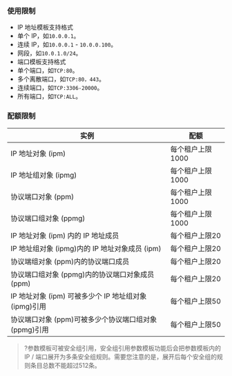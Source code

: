 ### 使用限制
- IP 地址模板支持格式
 - 单个 IP，如`10.0.0.1`。
 - 连续 IP，如`10.0.0.1` - `10.0.0.100`。
 - 网段，如`10.0.1.0/24`。
- 端口模板支持格式
 - 单个端口，如`TCP:80`。
 - 多个离散端口，如`TCP:80，443`。
 - 连续端口，如`TCP:3306-20000`。
 - 所有端口，如`TCP:ALL`。

### 配额限制
<table>
<thead>
<tr>
<th>实例</th>
<th>配额</th>
</tr>
</thead>
<tbody><tr>
<td>IP 地址对象 (ipm)</td>
<td>每个租户上限1000</td>
</tr>
<tr>
<td>IP 地址组对象 (ipmg)</td>
<td>每个租户上限1000</td>
</tr>
<tr>
<td>协议端口对象 (ppm)</td>
<td>每个租户上限1000</td>
</tr>
<tr>
<td>协议端口组对象 (ppmg)</td>
<td>每个租户上限1000</td>
</tr>
<tr>
<td>IP 地址对象 (ipm) 内的 IP 地址成员</td>
<td>每个租户上限20</td>
</tr>
<tr>
<td>IP 地址组对象 (ipmg)内的 IP 地址对象成员 (ipm)</td>
<td>每个租户上限20</td>
</tr>
<tr>
<td>协议端组对象 (ppm)内的协议端口成员</td>
<td>每个租户上限20</td>
</tr>
<tr>
<td>协议端口组对象 (ppmg)内的协议端口对象成员 (ppm)</td>
<td>每个租户上限20</td>
</tr>
<tr>
<td>IP 地址对象 (ipm) 可被多少个 IP 地址组对象 (ipmg)引用</td>
<td>每个租户上限50</td>
</tr>
<tr>
<td>协议端口对象 (ppm)可被多少个协议端口组对象 (ppmg)引用</td>
<td>每个租户上限50</td>
</tr>
</tbody></table>

>?参数模板可被安全组引用，安全组引用参数模板功能后会把参数模板内的 IP / 端口展开为多条安全组规则。需要您注意的是，展开后每个安全组的规则条目总数不能超过512条。

